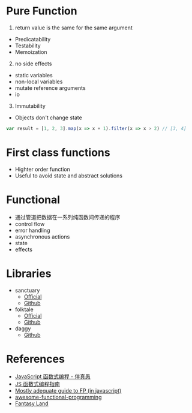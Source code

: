 # Pure Function

1. return value is the same for the same argument

-   Predicatability
-   Testability
-   Memoization

2. no side effects

-   static variables
-   non-local variables
-   mutate reference arguments
-   io

3. Immutability

-   Objects don't change state

```javascript
var result = [1, 2, 3].map(x => x + 1).filter(x => x > 2) // [3, 4]
```

# First class functions

-   Highter order function
-   Useful to avoid state and abstract solutions

# Functional

-   通过管道把数据在一系列纯函数间传递的程序
-   control flow
-   error handling
-   asynchronous actions
-   state
-   effects

# Libraries

-   sanctuary
    -   [Official](https://sanctuary.js.org/)
    -   [Github](https://github.com/sanctuary-js/sanctuary)
-   folktale
    -   [Official](https://folktale.origamitower.com/)
    -   [Github](https://github.com/origamitower/folktale)
-   daggy
    -   [Github](https://github.com/fantasyland/daggy)

# References

-   [JavaScript 函数式编程 - 佯真愚](https://juejin.im/post/5b7014d5518825612d6441f8)
-   [JS 函数式编程指南](https://llh911001.gitbooks.io/mostly-adequate-guide-chinese/content/)
-   [Mostly adequate guide to FP (in javascript)](https://github.com/MostlyAdequate/mostly-adequate-guide)
-   [awesome-functional-programming](https://github.com/xgrommx/awesome-functional-programming)
-   [Fantasy Land](https://github.com/fantasyland/fantasy-land)
